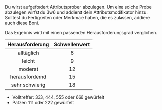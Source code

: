 Du wirst aufgefordert Attributsproben abzulegen. 
Um eine solche Probe abzulegen wirfst du 3w6 und addierst dein Attributsmodifikator hinzu. Solltest du Fertigkeiten oder Merkmale haben, die es zulassen, addiere auch diese Boni. 

Das Ergebnis wird mit einen passenden Herausforderungsgrad verglichen. 


| Herausforderung | Schwellenwert |
| :-------------: | :-----------: |
|   alltäglich    |       6       |
|     leicht      |       9       |
|     moderat     |      12       |
| herausfordernd  |      15       |
| sehr schwierig  |      18       |

- Volltreffer: 333, 444, 555 oder 666 gewürfelt
- Patzer: 111 oder 222 gewürfelt